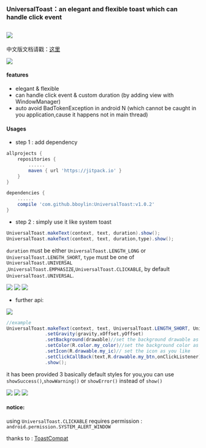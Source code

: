 ### UniversalToast：an elegant and flexible toast which can handle click event
[![](https://jitpack.io/v/bboylin/UniversalToast.svg)](https://jitpack.io/#bboylin/UniversalToast)
---

中文版文档请戳：[这里](./readme_zh.md)

![](./art/art.gif)

#### features
* elegant & flexible
* can handle click event & custom duration (by adding view with WindowManager)
* auto avoid BadTokenException in android N (which cannot be caught in you application,cause it happens not in main thread)

#### Usages
* step 1 : add dependency
```gradle
allprojects {
    repositories {
        ......
        maven { url 'https://jitpack.io' }
    }
}

dependencies {
    ......
    compile 'com.github.bboylin:UniversalToast:v1.0.2'
}
```
* step 2 : simply use it like system toast
```java
UniversalToast.makeText(context, text, duration).show();
UniversalToast.makeText(context, text, duration,type).show();
```
`duration` must be either `UniversalToast.LENGTH_LONG` or `UniversalToast.LENGTH_SHORT`,
`type` must be one of `UniversalToast.UNIVERSAL` ,`UniversalToast.EMPHASIZE`,`UniversalToast.CLICKABLE`, by default `UniversalToast.UNIVERSAL`.

![](./art/universal.png)
![](./art/emphasize.png)
![](./art/clickable.png)

* further api:

![](./art/api.png)
```java
//example
UniversalToast.makeText(context, text, UniversalToast.LENGTH_SHORT, UniversalToast.CLICKABLE)
              .setGravity(gravity,xOffset,yOffset)
              .setBackground(drawable)//set the background drawable as you like
              .setColor(R.color.my_color)//set the background color as you like
              .setIcon(R.drawable.my_ic)// set the icon as you like
              .setClickCallBack(text,R.drawable.my_btn,onClickListener)
              .show();
```
it has been provided 3 basically default styles for you,you can use `showSuccess()`,`showWarning()` or `showError()` instead of `show()`

![](./art/success.png)
![](./art/warning.png)
![](./art/error.png)

#### notice:
using `UniversalToast.CLICKABLE` requires permission : `android.permission.SYSTEM_ALERT_WINDOW`

thanks to : [ToastCompat](https://github.com/drakeet/ToastCompat)